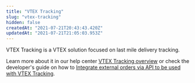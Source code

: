 ```yaml
---
title: "VTEX Tracking"
slug: "vtex-tracking"
hidden: false
createdAt: "2021-07-21T20:43:43.420Z"
updatedAt: "2021-07-21T21:05:03.953Z"
---
```

VTEX Tracking is a VTEX solution focused on last mile delivery tracking.

Learn more about it in our help center [VTEX Tracking overview](https://help.vtex.com/en/tutorial/vtex-tracking-overview--1uDRquVudbPuoK05MtbZGh#) or check the developer's guide on how to [Integrate external orders via API to be used with VTEX Tracking](https://developers.vtex.com/vtex-rest-api/docs/integrating-external-orders-via-api-to-be-used-with-vtex-tracking).
